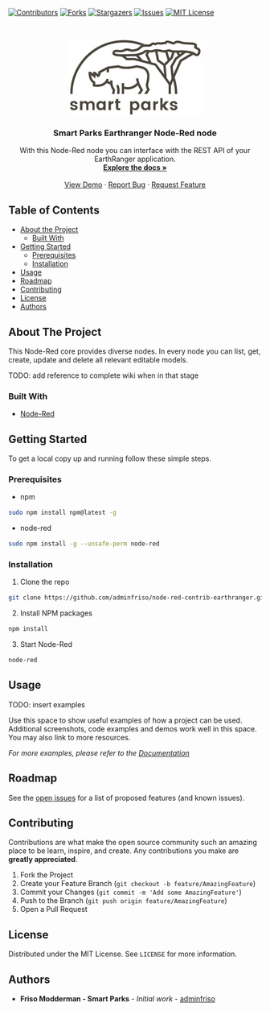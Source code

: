 [![Contributors][contributors-shield]][contributors-url]
[![Forks][forks-shield]][forks-url]
[![Stargazers][stars-shield]][stars-url]
[![Issues][issues-shield]][issues-url]
[![MIT License][license-shield]][license-url]

<!-- PROJECT LOGO -->
<br />
<p align="center">
  <a href="https://github.com/SmartParksOrg/node-red-contrib-earthranger">
    <img src="src/img/smp-logo-ret.jpg" alt="Logo" width="265" height="150"/>
  </a>

  <h3 align="center">Smart Parks Earthranger Node-Red node</h3>

  <p align="center">
    With this Node-Red node you can interface with the REST API of your EarthRanger application.
    <br />
    <a href="https://github.com/SmartParksOrg/node-red-contrib-earthranger"><strong>Explore the docs »</strong></a>
    <br />
    <br />
    <a href="https://github.com/SmartParksOrg/node-red-contrib-earthranger">View Demo</a>
    ·
    <a href="https://github.com/SmartParksOrg/node-red-contrib-earthranger/issues">Report Bug</a>
    ·
    <a href="https://github.com/SmartParksOrg/node-red-contrib-earthranger/issues">Request Feature</a>
  </p>
</p>

<!-- TABLE OF CONTENTS -->

## Table of Contents

- [About the Project](#about-the-project)
  - [Built With](#built-with)
- [Getting Started](#getting-started)
  - [Prerequisites](#prerequisites)
  - [Installation](#installation)
- [Usage](#usage)
- [Roadmap](#roadmap)
- [Contributing](#contributing)
- [License](#license)
- [Authors](#authors)

<!-- ABOUT THE PROJECT -->

## About The Project

This Node-Red core provides diverse nodes. In every node you can list, get, create, update and delete all relevant editable models.

TODO: add reference to complete wiki when in that stage

### Built With

- [Node-Red](https://github.com/node-red/node-red)

<!-- GETTING STARTED -->

## Getting Started

To get a local copy up and running follow these simple steps.

### Prerequisites

- npm

```sh
sudo npm install npm@latest -g
```

- node-red

```sh
sudo npm install -g --unsafe-perm node-red
```

### Installation

1. Clone the repo

```sh
git clone https://github.com/adminfriso/node-red-contrib-earthranger.git
```

2. Install NPM packages

```sh
npm install
```

3. Start Node-Red

```sh
node-red
```

<!-- USAGE EXAMPLES -->

## Usage

TODO: insert examples

Use this space to show useful examples of how a project can be used. Additional screenshots, code examples and demos work well in this space. You may also link to more resources.

_For more examples, please refer to the [Documentation](https://example.com)_

<!-- ROADMAP -->

## Roadmap

See the [open issues](https://github.com/SmartParksOrg/node-red-contrib-earthranger/issues) for a list of proposed features (and known issues).

<!-- CONTRIBUTING -->

## Contributing

Contributions are what make the open source community such an amazing place to be learn, inspire, and create. Any contributions you make are **greatly appreciated**.

1. Fork the Project
2. Create your Feature Branch (`git checkout -b feature/AmazingFeature`)
3. Commit your Changes (`git commit -m 'Add some AmazingFeature'`)
4. Push to the Branch (`git push origin feature/AmazingFeature`)
5. Open a Pull Request

<!-- LICENSE -->

## License

Distributed under the MIT License. See `LICENSE` for more information.

<!-- Authors -->

## Authors

- **Friso Modderman - Smart Parks** - _Initial work_ - [adminfriso](https://github.com/adminfriso)

<!-- MARKDOWN LINKS & IMAGES -->
<!-- https://www.markdownguide.org/basic-syntax/#reference-style-links -->

[contributors-shield]: https://img.shields.io/github/contributors/SmartParksOrg/node-red-contrib-earthranger.svg?style=flat-square
[contributors-url]: https://github.com/SmartParksOrg/node-red-contrib-earthranger/graphs/contributors
[forks-shield]: https://img.shields.io/github/forks/SmartParksOrg/node-red-contrib-earthranger.svg?style=flat-square
[forks-url]: https://github.com/SmartParksOrg/node-red-contrib-earthranger/network/members
[stars-shield]: https://img.shields.io/github/stars/SmartParksOrg/node-red-contrib-earthranger.svg?style=flat-square
[stars-url]: https://github.com/SmartParksOrg/node-red-contrib-earthranger/stargazers
[issues-shield]: https://img.shields.io/github/issues/SmartParksOrg/node-red-contrib-earthranger.svg?style=flat-square
[issues-url]: https://github.com/SmartParksOrg/node-red-contrib-earthranger/issues
[license-shield]: https://img.shields.io/github/license/SmartParksOrg/node-red-contrib-earthranger.svg?style=flat-square
[license-url]: https://github.com/SmartParksOrg/node-red-contrib-earthranger/blob/main/LICENSE
[product-screenshot]: src/img/screenshot.png
